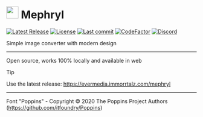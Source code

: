 # <img src="https://github.com/user-attachments/assets/09bb04f0-5568-467a-8e6b-bfcce3115319" style="object-fit: contain; height: 32px;"/> Mephryl

[![Latest Release](https://img.shields.io/badge/latest%20release-limegreen)](https://evermedia.immorrtalz.com/mephryl)
[![License](https://img.shields.io/badge/license-GPL%20v3-yellow?color=goldenrod)](https://github.com/immorrtalz/mephryl/blob/main/LICENSE)
[![Last commit](https://img.shields.io/github/last-commit/immorrtalz/mephryl?color=orange)]()
[![CodeFactor](https://www.codefactor.io/repository/github/immorrtalz/mephryl/badge)](https://www.codefactor.io/repository/github/immorrtalz/mephryl)
[![Discord](https://img.shields.io/discord/600372807062519848?label=developer's%20discord&color=slateblue)](https://discord.gg/GbzYVdF)

Simple image converter with modern design

---

Open source, works 100% locally and available in web

> [!TIP]
> Use the latest release: https://evermedia.immorrtalz.com/mephryl

---

Font "Poppins" - Copyright © 2020 The Poppins Project Authors (https://github.com/itfoundry/Poppins)
